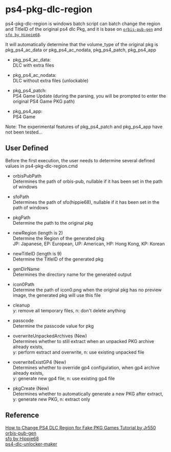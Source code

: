 ﻿# ps4-pkg-dlc-region

ps4-pkg-dlc-region is windows batch script can batch change the region and TitleID of the original ps4 dlc Pkg, and it is base on [`orbis-pub-gen`](https://www.psxhax.com/threads/free-ps2-pub-gen-fake-pkg-tools-ps2-fake-pkg-generator-for-ps4.3594/) and [`sfo by Hippie68`](https://www.psxhax.com/threads/ps4-sfo-program-to-automate-build-param-sfo-files-by-hippie68.11507/).  

It will automatically determine that the volume_type of the original pkg is pkg_ps4_ac_data or pkg_ps4_ac_nodata, pkg_ps4_patch,  pkg_ps4_app

- pkg_ps4_ac_data:  
DLC with extra files  

- pkg_ps4_ac_nodata:  
DLC without extra files (unlockable)  

- pkg_ps4_patch:  
PS4 Game Update (during the parsing, you will be prompted to enter the original PS4 Game PKG path)  

- pkg_ps4_app:  
PS4 Game  

Note: The experimental features of pkg_ps4_patch and pkg_ps4_app have not been tested...


## User Defined

Before the first execution, the user needs to determine several defined values in ps4-pkg-dlc-region.cmd  

- orbisPubPath  
Determines the path of orbis-pub, nullable if it has been set in the path of windows  

- sfoPath  
Determines the path of sfo(hippie68), nullable if it has been set in the path of windows  

- pkgPath  
Determine the path to the original pkg  

- newRegion (length is 2)  
Determine the Region of the generated pkg  
JP: Japanese, EP: European, UP: American, HP: Hong Kong, KP: Korean  

- newTitleID (length is 9)  
Determine the TitleID of the generated pkg  

- genDirName  
Determines the directory name for the generated output  

- icon0Path  
Determine the path of icon0.png when the original pkg has no preview image, the generated pkg will use this file  

- cleanup  
y: remove all temporary files, n: don't delete anything  

- passcode  
Determine the passcode value for pkg  

- overwriteUnpackedArchives (New)  
Determines whether to still extract when an unpacked PKG archive already exists,  
y: perform extract and overwrite, n: use existing unpacked file  

- overwriteExistGP4 (New)  
Determines whether to override gp4 configuration, when gp4 archive already exists,  
y: generate new gp4 file, n: use existing gp4 file  

- pkgCreate (New)  
Determines whether to automatically generate a new PKG after extract,  
y: generate new PKG, n: extract only  


## Reference

[How to Change PS4 DLC Region for Fake PKG Games Tutorial by Jr550](https://www.psxhax.com/threads/how-to-change-ps4-dlc-region-for-fake-pkg-games-tutorial-by-jr550.6038/)  
[orbis-pub-gen](https://www.psxhax.com/threads/free-ps2-pub-gen-fake-pkg-tools-ps2-fake-pkg-generator-for-ps4.3594/)  
[sfo by Hippie68](https://www.psxhax.com/threads/ps4-sfo-program-to-automate-build-param-sfo-files-by-hippie68.11507/)  
[ps4-dlc-unlocker-maker](https://www.psxhax.com/threads/ps4-dlc-unlocker-maker-windows-batch-file-to-create-fpkgs-by-k4ps3.11035/)  

